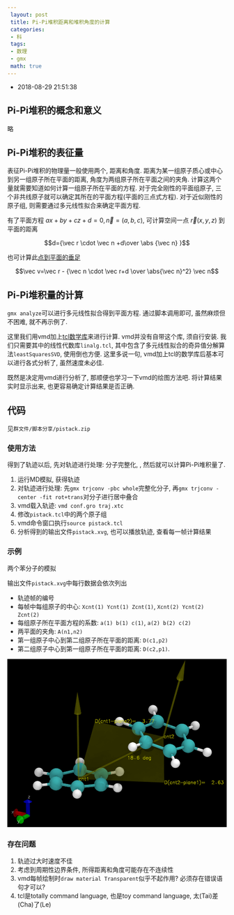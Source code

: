 ```yaml
---
 layout: post
 title: Pi-Pi堆积距离和堆积角度的计算
 categories:
 - 科
 tags:
 - 数理
 - gmx
 math: true
---
```


- 2018-08-29 21:51:38

## Pi-Pi堆积的概念和意义

略

## Pi-Pi堆积的表征量

表征Pi-Pi堆积的物理量一般使用两个, 距离和角度. 距离为某一组原子质心或中心到另一组原子所在平面的距离, 角度为两组原子所在平面之间的夹角. 计算这两个量就需要知道如何计算一组原子所在平面的方程. 对于完全刚性的平面组原子, 三个非共线原子就可以确定其所在的平面方程(平面的三点式方程). 对于近似刚性的原子组, 则需要通过多元线性拟合来确定平面方程.

有了平面方程 $ax+by+cz+d=0, \vec n=(a,b,c)$, 可计算空间一点 $\vec r(x,y,z)$ 到平面的距离

$$d={\vec r \cdot \vec n +d\over \abs {\vec n} }$$

也可计算此[点到平面的垂足](https://www.cnblogs.com/nobodyzhou/p/6145030.html)

$$\vec v=\vec r - {\vec n \cdot \vec r+d \over \abs{\vec n}^2} \vec n$$

## Pi-Pi堆积量的计算

`gmx analyze`可以进行多元线性拟合得到平面方程. 通过脚本调用即可, 虽然麻烦但不困难, 就不再示例了.

这里我们用vmd加上[tcl数学库](https://core.tcl.tk/tcllib/wiki?name=Downloads)来进行计算. vmd并没有自带这个库, 须自行安装. 我们只需要其中的线性代数库`linalg.tcl`, 其中包含了多元线性拟合的奇异值分解算法`leastSquaresSVD`, 使用倒也方便. 这里多说一句, vmd加上tcl的数学库后基本可以进行各式分析了, 虽然速度未必佳.

既然是决定用vmd进行分析了, 那顺便也学习一下vmd的绘图方法吧. 将计算结果实时显示出来, 也更容易确定计算结果是否正确.

## 代码

见`群文件/脚本分享/pistack.zip`

### 使用方法

得到了轨迹以后, 先对轨迹进行处理: 分子完整化, , 然后就可以计算Pi-Pi堆积量了.

1. 运行MD模拟, 获得轨迹
2. 对轨迹进行处理: 先`gmx trjconv -pbc whole`完整化分子, 再`gmx trjconv -center -fit rot+trans`对分子进行居中叠合
3. vmd载入轨迹: `vmd conf.gro traj.xtc`
4. 修改`pistack.tcl`中的两个原子组
4. vmd命令窗口执行`source pistack.tcl`
5. 分析得到的输出文件`pistack.xvg`, 也可以播放轨迹, 查看每一帧计算结果

### 示例

两个苯分子的模拟

输出文件`pistack.xvg`中每行数据会依次列出

- 轨迹帧的编号
- 每帧中每组原子的中心: `Xcnt(1) Ycnt(1) Zcnt(1)`, `Xcnt(2) Ycnt(2) Zcnt(2)`
- 每组原子所在平面方程的系数: `a(1) b(1) c(1)`, `a(2) b(2) c(2)`
- 两平面的夹角: `A(n1,n2)`
- 第一组原子中心到第二组原子所在平面的距离: `D(c1,p2)`
- 第二组原子中心到第一组原子所在平面的距离: `D(c2,p1)`.

![](/pic/2016/pistack.png)

### 存在问题

1. 轨迹过大时速度不佳
1. 考虑到周期性边界条件, 所得距离和角度可能存在不连续性
1. vmd每帧绘制时`draw material Transparent`似乎不起作用? 必须存在错误语句才可以?
2. tcl是totally command language, 也是toy command language, 太(Tai)差(Cha)了(Le)

